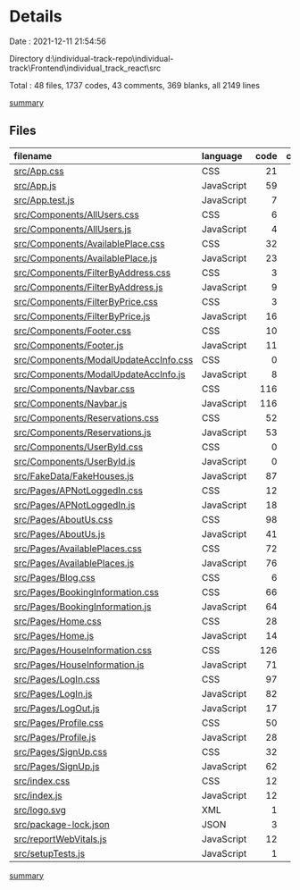 # Details

Date : 2021-12-11 21:54:56

Directory d:\individual-track-repo\individual-track\Frontend\individual_track_react\src

Total : 48 files,  1737 codes, 43 comments, 369 blanks, all 2149 lines

[summary](results.md)

## Files
| filename | language | code | comment | blank | total |
| :--- | :--- | ---: | ---: | ---: | ---: |
| [src/App.css](/src/App.css) | CSS | 21 | 0 | 6 | 27 |
| [src/App.js](/src/App.js) | JavaScript | 59 | 1 | 13 | 73 |
| [src/App.test.js](/src/App.test.js) | JavaScript | 7 | 0 | 2 | 9 |
| [src/Components/AllUsers.css](/src/Components/AllUsers.css) | CSS | 6 | 0 | 1 | 7 |
| [src/Components/AllUsers.js](/src/Components/AllUsers.js) | JavaScript | 4 | 30 | 2 | 36 |
| [src/Components/AvailablePlace.css](/src/Components/AvailablePlace.css) | CSS | 32 | 0 | 13 | 45 |
| [src/Components/AvailablePlace.js](/src/Components/AvailablePlace.js) | JavaScript | 23 | 0 | 6 | 29 |
| [src/Components/FilterByAddress.css](/src/Components/FilterByAddress.css) | CSS | 3 | 0 | 0 | 3 |
| [src/Components/FilterByAddress.js](/src/Components/FilterByAddress.js) | JavaScript | 9 | 0 | 3 | 12 |
| [src/Components/FilterByPrice.css](/src/Components/FilterByPrice.css) | CSS | 3 | 0 | 1 | 4 |
| [src/Components/FilterByPrice.js](/src/Components/FilterByPrice.js) | JavaScript | 16 | 0 | 3 | 19 |
| [src/Components/Footer.css](/src/Components/Footer.css) | CSS | 10 | 0 | 2 | 12 |
| [src/Components/Footer.js](/src/Components/Footer.js) | JavaScript | 11 | 0 | 4 | 15 |
| [src/Components/ModalUpdateAccInfo.css](/src/Components/ModalUpdateAccInfo.css) | CSS | 0 | 0 | 1 | 1 |
| [src/Components/ModalUpdateAccInfo.js](/src/Components/ModalUpdateAccInfo.js) | JavaScript | 8 | 0 | 4 | 12 |
| [src/Components/Navbar.css](/src/Components/Navbar.css) | CSS | 116 | 0 | 12 | 128 |
| [src/Components/Navbar.js](/src/Components/Navbar.js) | JavaScript | 116 | 0 | 5 | 121 |
| [src/Components/Reservations.css](/src/Components/Reservations.css) | CSS | 52 | 0 | 11 | 63 |
| [src/Components/Reservations.js](/src/Components/Reservations.js) | JavaScript | 53 | 0 | 11 | 64 |
| [src/Components/UserById.css](/src/Components/UserById.css) | CSS | 0 | 0 | 1 | 1 |
| [src/Components/UserById.js](/src/Components/UserById.js) | JavaScript | 0 | 0 | 1 | 1 |
| [src/FakeData/FakeHouses.js](/src/FakeData/FakeHouses.js) | JavaScript | 87 | 0 | 3 | 90 |
| [src/Pages/APNotLoggedIn.css](/src/Pages/APNotLoggedIn.css) | CSS | 12 | 0 | 3 | 15 |
| [src/Pages/APNotLoggedIn.js](/src/Pages/APNotLoggedIn.js) | JavaScript | 18 | 0 | 6 | 24 |
| [src/Pages/AboutUs.css](/src/Pages/AboutUs.css) | CSS | 98 | 0 | 18 | 116 |
| [src/Pages/AboutUs.js](/src/Pages/AboutUs.js) | JavaScript | 41 | 0 | 7 | 48 |
| [src/Pages/AvailablePlaces.css](/src/Pages/AvailablePlaces.css) | CSS | 72 | 1 | 14 | 87 |
| [src/Pages/AvailablePlaces.js](/src/Pages/AvailablePlaces.js) | JavaScript | 76 | 0 | 19 | 95 |
| [src/Pages/Blog.css](/src/Pages/Blog.css) | CSS | 6 | 0 | 2 | 8 |
| [src/Pages/BookingInformation.css](/src/Pages/BookingInformation.css) | CSS | 66 | 0 | 19 | 85 |
| [src/Pages/BookingInformation.js](/src/Pages/BookingInformation.js) | JavaScript | 64 | 0 | 11 | 75 |
| [src/Pages/Home.css](/src/Pages/Home.css) | CSS | 28 | 0 | 5 | 33 |
| [src/Pages/Home.js](/src/Pages/Home.js) | JavaScript | 14 | 0 | 3 | 17 |
| [src/Pages/HouseInformation.css](/src/Pages/HouseInformation.css) | CSS | 126 | 0 | 23 | 149 |
| [src/Pages/HouseInformation.js](/src/Pages/HouseInformation.js) | JavaScript | 71 | 0 | 20 | 91 |
| [src/Pages/LogIn.css](/src/Pages/LogIn.css) | CSS | 97 | 0 | 20 | 117 |
| [src/Pages/LogIn.js](/src/Pages/LogIn.js) | JavaScript | 82 | 4 | 31 | 117 |
| [src/Pages/LogOut.js](/src/Pages/LogOut.js) | JavaScript | 17 | 0 | 7 | 24 |
| [src/Pages/Profile.css](/src/Pages/Profile.css) | CSS | 50 | 0 | 11 | 61 |
| [src/Pages/Profile.js](/src/Pages/Profile.js) | JavaScript | 28 | 0 | 11 | 39 |
| [src/Pages/SignUp.css](/src/Pages/SignUp.css) | CSS | 32 | 0 | 7 | 39 |
| [src/Pages/SignUp.js](/src/Pages/SignUp.js) | JavaScript | 62 | 0 | 18 | 80 |
| [src/index.css](/src/index.css) | CSS | 12 | 0 | 2 | 14 |
| [src/index.js](/src/index.js) | JavaScript | 12 | 3 | 3 | 18 |
| [src/logo.svg](/src/logo.svg) | XML | 1 | 0 | 0 | 1 |
| [src/package-lock.json](/src/package-lock.json) | JSON | 3 | 0 | 1 | 4 |
| [src/reportWebVitals.js](/src/reportWebVitals.js) | JavaScript | 12 | 0 | 2 | 14 |
| [src/setupTests.js](/src/setupTests.js) | JavaScript | 1 | 4 | 1 | 6 |

[summary](results.md)